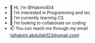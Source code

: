 - 👋 Hi, I’m @Hakimi404
- 👀 I’m interested in Programming and tec
- 🌱 I’m currently learning CS
- 💞️ I’m looking to collaborate on coding 
- 📫 You csn reach me through my email (alhakimi.abdullah123@gmail.com)

<!---
Hakimi404/Hakimi404 is a ✨ special ✨ repository because its `README.md` (this file) appears on your GitHub profile.
You can click the Preview link to take a look at your changes.
--->

